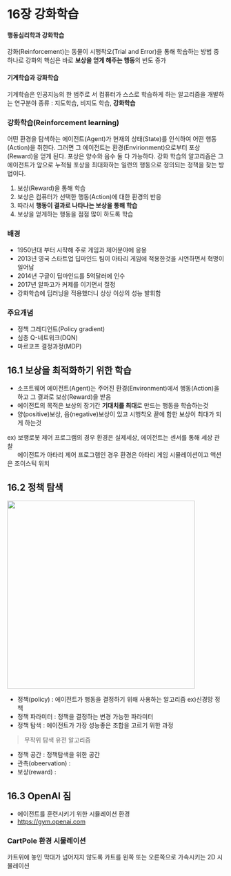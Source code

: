 16장 강화학습
============

#### 행동심리학과 강화학습
강화(Reinforcement)는 동물이 시행착오(Trial and Error)을 통해 학습하는 방법 중 하나로 강화의 핵심은 바로 **보상을 얻게 해주는 행동**의 빈도 증가
#### 기계학습과 강화학습
기계학습은 인공지능의 한 범주로 서 컴퓨터가 스스로 학습하게 하는 알고리즘을 개발하는 연구분야
종류 : 지도학습, 비지도 학습, **강화학습**

### 강화학습(Reinforcement learning)

어떤 환경을 탐색하는 에이전트(Agent)가 현재의 상태(State)를 인식하여 어떤 행동(Action)을 취한다. 그러면 그 에이전트는 환경(Envirionment)으로부터 포상(Reward)을 얻게 된다. 포상은 양수와 음수 둘 다 가능하다. 강화 학습의 알고리즘은 그 에이전트가 앞으로 누적될 포상을 최대화하는 일련의 행동으로 정의되는 정책을 찾는 방법이다.

1. 보상(Reward)을 통해 학습
2. 보상은 컴퓨터가 선택한 행동(Action)에 대한 환경의 반응
3. 따라서 **행동이 결과로 나타나는 보상을 통해 학습**
4. 보상을 얻게하는 행동을 점점 많이 하도록 학습

### 배경

* 1950년대 부터 시작해 주로 게임과 제어분야에 응용
* 2013년 영국 스타트업 딥마인드 팀이 아타리 게임에 적용한것을 시연하면서 혁명이 일어남
* 2014년 구글이 딥마인드를 5억달러에 인수
* 2017년 알파고가 커제를 이기면서 절정
* 강화학습에 딥러닝을 적용했더니 상상 이상의 성능 발휘함

### 주요개념

* 정책 그레디언트(Policy gradient)
* 심층 Q-네트워크(DQN)
* 마르코프 결정과정(MDP)

## 16.1 보상을 최적화하기 위한 학습

* 소프트웨어 에이전트(Agent)는 주어진 환경(Environment)에서 행동(Action)을 하고 그 결과로 보상(Reward)을 받음
* 에이전트의 목적은 보상의 장기간 **기대치를 최대**로 만드는 행동을 학습하는것
* 양(positive)보상, 음(negative)보상이 있고 시행착오 끝에 합한 보상이 최대가 되게 하는것
   
ex) 보행로봇 제어 프로그램의 경우 환경은 실제세상, 에이전트는 센서를 통해 세상 관찰   
&nbsp;&nbsp;&nbsp;&nbsp;&nbsp;&nbsp;에이전트가 아타리 제어 프로그램인 경우 환경은 아타리 게임 시뮬레이션이고 액션은 조이스틱 위치
&nbsp;&nbsp;&nbsp;&nbsp;&nbsp;&nbsp;


## 16.2 정책 탐색

<img width="435" src="https://user-images.githubusercontent.com/4945207/74102427-c3bf0c80-4b86-11ea-8a22-8663ea41e7f6.png"></img>

* 정책(policy) : 에이전트가 행동을 결정하기 위해 사용하는 알고리즘 ex)신경망 정책
* 정책 파라미터 : 정책을 결정하는 변경 가능한 파라미터
* 정책 탐색 : 에이전트가 가장 성능좋은 조합을 고르기 위한 과정   
> 무작위 탐색
> 유전 알고리즘
* 정책 공간 : 정책탐색을 위한 공간
* 관측(obeervation) : 
* 보상(reward) : 

## 16.3 OpenAI 짐

* 에이전트를 훈련시키기 위한 시뮬레이션 환경
* https://gym.openai.com

### CartPole 환경 시물레이션

카트위에 놓인 막대가 넘어지지 않도록 카트를 왼쪽 또는 오른쪽으로 가속시키는 2D 시뮬레이션


